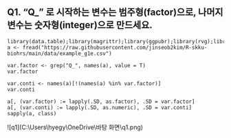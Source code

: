 ## Q1. “Q_” 로 시작하는 변수는 범주형(factor)으로, 나머지 변수는 숫자형(integer)으로 만드세요.   

```
library(data.table);library(magrittr);library(ggpubr);library(rvg);library(officer) 
a <- fread("https://raw.githubusercontent.com/jinseob2kim/R-skku-biohrs/main/data/example_g1e.csv")
```
```
var.factor <- grep("Q_", names(a), value = T)  
var.factor
```
  
```
var.conti <- names(a)[!(names(a) %in% var.factor)] 
var.conti
```
```
a[, (var.factor) := lapply(.SD, as.factor), .SD = var.factor]
a[, (var.conti) := lapply(.SD, as.numeric), .SD = var.conti]
sapply(a, class)
```
![q1](C:\Users\hyegy\OneDrive\바탕 화면\q1.png)
